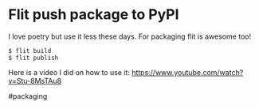 # Flit push package to PyPI

I love poetry but use it less these days. For packaging flit is awesome too!

```
$ flit build
$ flit publish
```

Here is a video I did on how to use it:
https://www.youtube.com/watch?v=Stu-8MsTAu8

#packaging
